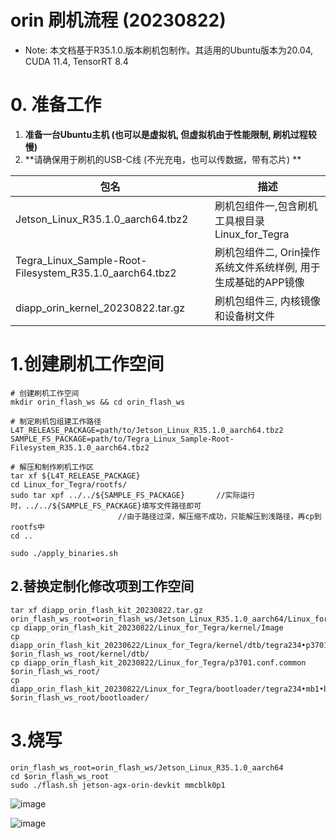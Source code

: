 # orin 刷机流程 (20230822)

* Note: 本文档基于R35.1.0.版本刷机包制作。其适用的Ubuntu版本为20.04, CUDA 11.4, TensorRT 8.4

# 0. 准备工作

1. **准备一台Ubuntu主机 (也可以是虚拟机, 但虚拟机由于性能限制, 刷机过程较慢)**
2. **请确保用于刷机的USB-C线 (不光充电，也可以传数据，带有芯片) **

| 包名                                                      | 描述                                                        |
| --------------------------------------------------------- | ---------------------------------------------------------- |
| Jetson_Linux_R35.1.0_aarch64.tbz2                         | 刷机包组件一,包含刷机工具根目录 Linux_for_Tegra              |
| Tegra_Linux_Sample-Root-Filesystem_R35.1.0_aarch64.tbz2   | 刷机包组件二, Orin操作系统文件系统样例, 用于生成基础的APP镜像 |
| diapp_orin_kernel_20230822.tar.gz                         | 刷机包组件三, 内核镜像和设备树文件                           |


# 1.创建刷机工作空间

```shell
# 创建刷机工作空间
mkdir orin_flash_ws && cd orin_flash_ws

# 制定刷机包组建工作路径
L4T_RELEASE_PACKAGE=path/to/Jetson_Linux_R35.1.0_aarch64.tbz2
SAMPLE_FS_PACKAGE=path/to/Tegra_Linux_Sample-Root-Filesystem_R35.1.0_aarch64.tbz2

# 解压和制作刷机工作区 
tar xf ${L4T_RELEASE_PACKAGE}
cd Linux_for_Tegra/rootfs/
sudo tar xpf ../../${SAMPLE_FS_PACKAGE}       //实际运行时，../../${SAMPLE_FS_PACKAGE}填写文件路径即可
						//由于路径过深，解压缩不成功，只能解压到浅路径，再cp到rootfs中
cd ..

sudo ./apply_binaries.sh
```


## 2.替换定制化修改项到工作空间

```shell
tar xf diapp_orin_flash_kit_20230822.tar.gz
orin_flash_ws_root=orin_flash_ws/Jetson_Linux_R35.1.0_aarch64/Linux_for_Tegra
cp diapp_orin_flash_kit_20230822/Linux_for_Tegra/kernel/Image
cp diapp_orin_flash_kit_20230622/Linux_for_Tegra/kernel/dtb/tegra234•p3701•8884•p3737•0000.dtb $orin_flash_ws_root/kernel/dtb/
cp diapp_orin_flash_kit_20230822/Linux_for_Tegra/p3701.conf.common $orin_flash_ws_root/
cp diapp_orin_flash_kit_20230822/Linux_for_Tegra/bootloader/tegra234•mb1•bct•gpio•p3701•0000•a04.dtsi $orin_flash_ws_root/bootloader/

```

# 3.烧写
```
orin_flash_ws_root=orin_flash_ws/Jetson_Linux_R35.1.0_aarch64
cd $orin_flash_ws_root
sudo ./flash.sh jetson-agx-orin-devkit mmcblk0p1
```
![image](https://github.com/user-attachments/assets/b875feff-4872-40c9-aed2-c0e65082e469)

![image](https://github.com/user-attachments/assets/40c3ab44-6d29-42b4-a4ee-66af7033e785)
